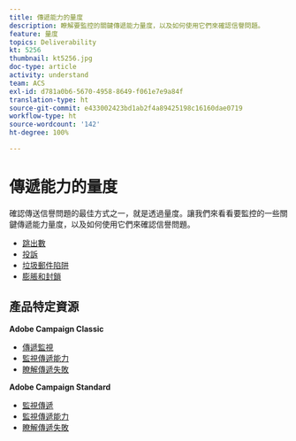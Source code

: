 ```yaml
---
title: 傳遞能力的量度
description: 瞭解要監控的關鍵傳遞能力量度，以及如何使用它們來確認信譽問題。
feature: 量度
topics: Deliverability
kt: 5256
thumbnail: kt5256.jpg
doc-type: article
activity: understand
team: ACS
exl-id: d781a0b6-5670-4958-8649-f061e7e9a84f
translation-type: ht
source-git-commit: e433002423bd1ab2f4a89425198c16160dae0719
workflow-type: ht
source-wordcount: '142'
ht-degree: 100%

---
```


# 傳遞能力的量度

確認傳送信譽問題的最佳方式之一，就是透過量度。讓我們來看看要監控的一些關鍵傳遞能力量度，以及如何使用它們來確認信譽問題。

* [跳出數](/help/metrics/bounces.md)
* [投訴](/help/metrics/complaints.md)
* [垃圾郵件陷阱](/help/metrics/spam-traps.md)
* [膨脹和封鎖](/help/metrics/bulking-and-blocking.md)

## 產品特定資源

**Adobe Campaign Classic**

* [傳遞監視](https://experienceleague.adobe.com/docs/campaign-classic/using/sending-messages/monitoring-deliveries/about-delivery-monitoring.html?lang=zh-Hant)
* [監視傳遞能力](https://experienceleague.adobe.com/docs/campaign-classic/using/sending-messages/deliverability-management/monitoring-deliverability.html?lang=zh-Hant)
* [瞭解傳遞失敗](https://experienceleague.adobe.com/docs/campaign-classic/using/sending-messages/monitoring-deliveries/understanding-delivery-failures.html?lang=zh-Hant)

**Adobe Campaign Standard**

* [監視傳遞](https://experienceleague.adobe.com/docs/campaign-standard/using/testing-and-sending/monitoring-messages/monitoring-a-delivery.html?lang=zh-Hant)
* [監視傳遞能力](https://experienceleague.adobe.com/docs/campaign-standard/using/testing-and-sending/managing-deliverability/monitor-deliverability.html?lang=zh-Hant#testing-and-sending)
* [瞭解傳遞失敗](https://experienceleague.adobe.com/docs/campaign-standard/using/testing-and-sending/monitoring-messages/understanding-delivery-failures.html?lang=zh-Hant)

